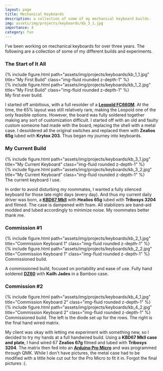 ```yaml
---
layout: page
title: Mechanical Keyboards
description: a collection of some of my mechanical keyboard builds.
img: assets/img/projects/keyboards/kb_3_1.jpg
importance: 4
category: fun
---
```


I've been working on mechanical keyboards for over three years. The following are a collection of some of my different builds and experiments.

### The Start of It All
<div class="row justify-content-sm-center">
    <div class="col-sm-5 mt-3 mt-md-0">
        {% include figure.html path="assets/img/projects/keyboards/kb_1_1.jpg" title="My First Build" class="img-fluid rounded z-depth-1" %}
    </div>
    <div class="col-sm-5 mt-3 mt-md-0">
        {% include figure.html path="assets/img/projects/keyboards/kb_1_2.jpg" title="My First Build" class="img-fluid rounded z-depth-1" %}
    </div>
</div>
<div class="caption">
    My first ever build.
</div>

I started off ambitious, with a full resolder of a [**Leopold FC660M**](https://mechanicalkeyboards.com/shop/index.php?l=product_list&c=358). At the time, the 65% layout was still relatively rare, making the Leopold one of the only feasible options. However, the board was fully soldered together making any sort of customization difficult. I started off with an old and faulty custom someone had made with the board, replacing the shell with a metal case. I desoldered all the original switches and replaced them with **Zealios 65g** lubed with **Krytox 203**. Thus began my journey into keyboards.

### My Current Build

<div class="row justify-content-sm-center">
    <div class="col-sm-5 mt-3 mt-md-0">
        {% include figure.html path="assets/img/projects/keyboards/kb_3_1.jpg" title="My Current Keyboard" class="img-fluid rounded z-depth-1" %}
    </div>
    <div class="col-sm-5 mt-3 mt-md-0">
        {% include figure.html path="assets/img/projects/keyboards/kb_3_2.jpg" title="My Current Keyboard" class="img-fluid rounded z-depth-1" %}
    </div>
</div>
<div class="caption">
    The current keyboard I use.
</div>

In order to avoid disturbing my roommates, I wanted a fully silenced keyboard for those late night days (every day). And thus my current daily driver was born, a [**KBD67 MkII**](https://kbdfans.com/collections/65/products/kbd67markii-pcb) with **Healios 65g** lubed with **Tribosys 3204** and filmed. The case is dampened with foam. All stabilizers are band-aid modded and lubed accordingly to minimize noise. My roommates better thank me.

### Commission #1

<div class="row justify-content-sm-center">
    <div class="col-sm-5 mt-3 mt-md-0">
        {% include figure.html path="assets/img/projects/keyboards/kb_2_1.jpg" title="Commission Keyboard 1" class="img-fluid rounded z-depth-1" %}
    </div>
    <div class="col-sm-5 mt-3 mt-md-0">
        {% include figure.html path="assets/img/projects/keyboards/kb_2_2.jpg" title="Commission Keyboard 1" class="img-fluid rounded z-depth-1" %}
    </div>
</div>
<div class="caption">
    Commissioned build.
</div>

A commissioned build, focused on portability and ease of use. Fully hand soldered [**DZ60**](https://kbdfans.com/products/dz60-60-pcb) with **Kailh Jades** in a Bamboo case.

### Commission #2

<div class="row justify-content-sm-center">
    <div class="col-sm-5 mt-3 mt-md-0">
        {% include figure.html path="assets/img/projects/keyboards/kb_4_1.jpg" title="Commission Keyboard 2" class="img-fluid rounded z-depth-1" %}
    </div>
    <div class="col-sm-5 mt-3 mt-md-0">
        {% include figure.html path="assets/img/projects/keyboards/kb_4_2.jpg" title="Commission Keyboard 2" class="img-fluid rounded z-depth-1" %}
    </div>
</div>
<div class="caption">
    Commissioned build. The left is the diode set up for the rows. The right is the final hand wired matrix.
</div>

My client was okay with letting me experiment with something new, so I decided to try my hands at a full handwired build. Using a **KBD67 MkII case and plate**, I hand wired 67 **Zealios 67g** filmed and lubed with **Tribosys 3204**. The matrix then fed into an [**Arduino Pro Micro**](https://www.sparkfun.com/products/12640) and was programmed through QMK. While I don't have pictures, the metal case had to be modified with a little hole cut out for the Pro Micro to fit it in. Forgot the final pictures :(.
